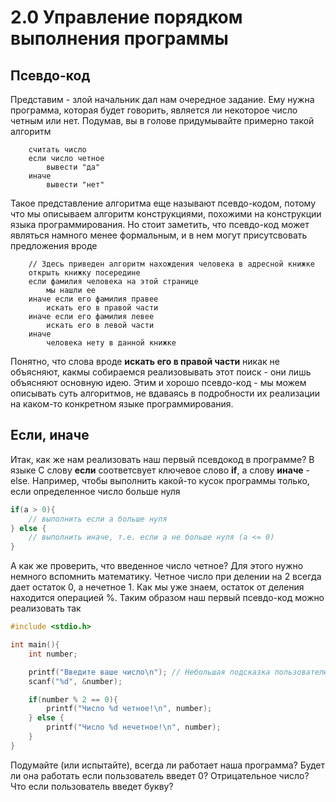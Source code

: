 # 2.0 Управление порядком выполнения программы
## Псевдо-код
Представим - злой начальник дал нам очередное задание. Ему нужна программа, которая будет говорить, является ли некоторое число четным или нет.
Подумав, вы в голове придумывайте примерно такой алгоритм
```
    считать число
    если число четное
        вывести "да"
    иначе
        вывести "нет"
```
Такое представление алгоритма еще называют псевдо-кодом, потому что мы описываем алгоритм конструкциями, похожими на конструкции языка программирования. Но стоит заметить, что псевдо-код может являться намного менее формальным, и в нем могут присутсвовать предложения вроде
```
    // Здесь приведен алгоритм нахождения человека в адресной книжке
    открыть книжку посередине
    если фамилия человека на этой странице
        мы нашли ее
    иначе если его фамилия правее
        искать его в правой части
    иначе если его фамилия левее
        искать его в левой части
    иначе
        человека нету в данной книжке
```
Понятно, что слова вроде **искать его в правой части** никак не объясняют, какмы собираемся реализовывать этот поиск - они лишь объясняют основную идею. Этим и хорошо псевдо-код - мы можем описывать суть алгоритмов, не вдаваясь в подробности их реализации на каком-то конкретном языке программирования.

## Если, иначе
Итак, как же нам реализовать наш первый псевдокод в программе?
В языке С слову **если** соответсвует ключевое слово **if**, а слову **иначе**  - else.
Например, чтобы выполнить какой-то кусок программы только, если определенное число больше нуля
```c
if(a > 0){
    // выполнить если а больше нуля
} else {
    // выполнить иначе, т.е. если а не больше нуля (a <= 0)
}
```
А как же проверить, что введенное число четное? Для этого нужно немного вспомнить математику. Четное число при делении на 2 всегда дает остаток 0, а нечетное 1.
Как мы уже знаем, остаток от деления находится операцией %.
Таким образом наш первый псевдо-код можно реализовать так
```c
#include <stdio.h>

int main(){
    int number;

    printf("Введите ваше число\n"); // Небольшая подсказка пользователю
    scanf("%d", &number);

    if(number % 2 == 0){
        printf("Число %d четное!\n", number);
    } else {
        printf("Число %d нечетное!\n", number);
    }
}
```
Подумайте (или испытайте), всегда ли работает наша программа? Будет ли она работать если пользователь введет 0? Отрицательное число? Что если пользователь введет букву?
